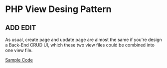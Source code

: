 PHP View Desing Pattern
=======================

ADD EDIT
--------

As usual, create page and update page are almost the same if you're design a Back-End CRUD UI, which these two view files could be combined into one view file.

[Sample Code](https://github.com/yidas/php-design-patterns/blob/master/view/add-edit-view.php)
